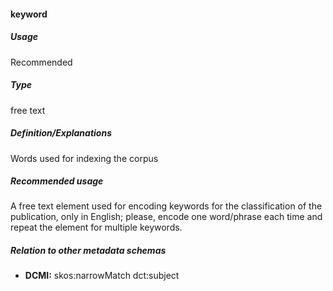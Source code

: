 #### keyword
##### Usage
Recommended
##### Type
free text
##### Definition/Explanations
Words used for indexing the corpus
##### Recommended usage
A free text element used for encoding keywords for the classification of the publication, only in English; please, encode one word/phrase each time and repeat the element for multiple keywords.
##### Relation to other metadata schemas
* **DCMI:** skos:narrowMatch dct:subject
